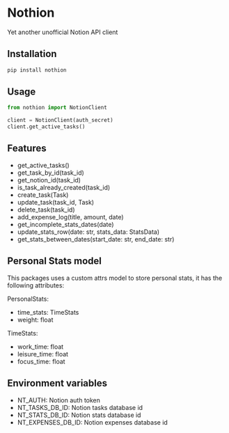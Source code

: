 # Nothion
Yet another unofficial Notion API client

## Installation
```bash
pip install nothion
```

## Usage
```python
from nothion import NotionClient

client = NotionClient(auth_secret)
client.get_active_tasks()
```

## Features
- get_active_tasks()
- get_task_by_id(task_id)
- get_notion_id(task_id)
- is_task_already_created(task_id)
- create_task(Task)
- update_task(task_id, Task)
- delete_task(task_id)
- add_expense_log(title, amount, date)
- get_incomplete_stats_dates(date)
- update_stats_row(date: str, stats_data: StatsData)
- get_stats_between_dates(start_date: str, end_date: str)


## Personal Stats model
This packages uses a custom attrs model to store personal stats, it has the following attributes:

PersonalStats:
- time_stats: TimeStats
- weight: float

TimeStats:
- work_time: float
- leisure_time: float
- focus_time: float

## Environment variables

- NT_AUTH: Notion auth token
- NT_TASKS_DB_ID: Notion tasks database id
- NT_STATS_DB_ID: Notion stats database id
- NT_EXPENSES_DB_ID: Notion expenses database id
